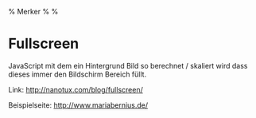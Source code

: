 % Merker
%
%

# Fullscreen

JavaScript mit dem ein Hintergrund Bild so berechnet / skaliert wird
dass dieses immer den Bildschirm Bereich füllt.

Link: <http://nanotux.com/blog/fullscreen/>

Beispielseite: <http://www.mariabernius.de/>
